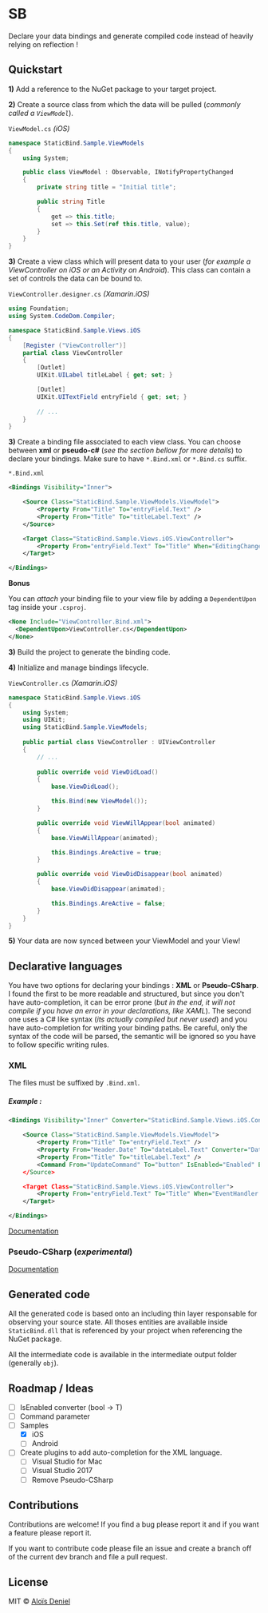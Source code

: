 # SB

Declare your data bindings and generate compiled code instead of heavily relying on reflection !

## Quickstart

**1)** Add a reference to the NuGet package to your target project.

**2)** Create a source class from which the data will be pulled (*commonly called a `ViewModel`*).

`ViewModel.cs` *(iOS)*

```csharp
namespace StaticBind.Sample.ViewModels
{
	using System;

	public class ViewModel : Observable, INotifyPropertyChanged
	{
		private string title = "Initial title";

		public string Title
		{
			get => this.title;
			set => this.Set(ref this.title, value);
		}
	}
}
```

**3)** Create a view class which will present data to your user (*for example a ViewController on iOS or an Activity on Android*). This class can contain a set of controls the data can be bound to.

`ViewController.designer.cs` *(Xamarin.iOS)*

```csharp
using Foundation;
using System.CodeDom.Compiler;

namespace StaticBind.Sample.Views.iOS
{
	[Register ("ViewController")]
	partial class ViewController
	{
		[Outlet]
		UIKit.UILabel titleLabel { get; set; }

		[Outlet]
		UIKit.UITextField entryField { get; set; }
		
		// ...
	}
}
```

**3)** Create a binding file associated to each view class. You can choose between **xml** or **pseudo-c#** (*see the section bellow for more details*) to declare your bindings. Make sure to have `*.Bind.xml` or `*.Bind.cs` suffix.

`*.Bind.xml`

```xml
<Bindings Visibility="Inner">

    <Source Class="StaticBind.Sample.ViewModels.ViewModel">
        <Property From="Title" To="entryField.Text" />
        <Property From="Title" To="titleLabel.Text" />
    </Source>

    <Target Class="StaticBind.Sample.Views.iOS.ViewController">
        <Property From="entryField.Text" To="Title" When="EditingChanged" />
    </Target>

</Bindings>
```

**Bonus**

You can *attach* your binding file to your view file by adding a `DependentUpon` tag inside your `.csproj`.

```xml
<None Include="ViewController.Bind.xml">
  <DependentUpon>ViewController.cs</DependentUpon>
</None>
```

**3)** Build the project to generate the binding code.

**4)** Initialize and manage bindings lifecycle.

`ViewController.cs` *(Xamarin.iOS)*

```csharp
namespace StaticBind.Sample.Views.iOS
{
	using System;
	using UIKit;
	using StaticBind.Sample.ViewModels;
	
	public partial class ViewController : UIViewController
	{
		// ...
		
		public override void ViewDidLoad()
		{
			base.ViewDidLoad();

			this.Bind(new ViewModel());
		}

		public override void ViewWillAppear(bool animated)
		{
			base.ViewWillAppear(animated);

			this.Bindings.AreActive = true;
		}

		public override void ViewDidDisappear(bool animated)
		{
			base.ViewDidDisappear(animated);

			this.Bindings.AreActive = false;
		}
	}
}
```

**5)** Your data are now synced between your ViewModel and your View!

## Declarative languages

You have two options for declaring your bindings : **XML** or **Pseudo-CSharp**. I found the first to be more readable and structured, but since you don't have auto-completion, it can be error prone (*but in the end, it will not compile if you have an error in your declarations, like XAML*). The second one uses a C# like syntax (*its actually compiled but never used*) and you have auto-completion for writing your binding paths. Be careful, only the syntax of the code will be parsed, the semantic will be ignored so you have to follow specific writing rules.

### XML

The files must be suffixed by `.Bind.xml`.

##### Example :

```xml
<Bindings Visibility="Inner" Converter="StaticBind.Sample.Views.iOS.Converter">

    <Source Class="StaticBind.Sample.ViewModels.ViewModel">
        <Property From="Title" To="entryField.Text" />
        <Property From="Header.Date" To="dateLabel.Text" Converter="DateToString" />
        <Property From="Title" To="titleLabel.Text" />
        <Command From="UpdateCommand" To="button" IsEnabled="Enabled" ExecuteWhen="EventHandler:TouchUpInside"
    </Source>

    <Target Class="StaticBind.Sample.Views.iOS.ViewController">
        <Property From="entryField.Text" To="Title" When="EventHandler:EditingChanged" />
    </Target>

</Bindings>
```
[Documentation](Documentation/Lang_xml.md)

### Pseudo-CSharp (*experimental*)

[Documentation](Documentation/Lang_csharp.md)

## Generated code

All the generated code is based onto an including thin layer responsable for observing your source state. All thoses entities are available inside `StaticBind.dll` that is referenced by your project when referencing the NuGet package.

All the intermediate code is available in the intermediate output folder (generally `obj`).

## Roadmap / Ideas

* [ ] IsEnabled converter (bool -> T)
* [ ] Command parameter
* [ ] Samples
	* [X] iOS
	* [ ] Android 
* [ ] Create plugins to add auto-completion for the XML language.
	* [ ] Visual Studio for Mac 
	* [ ] Visual Studio 2017 
	* [ ] Remove Pseudo-CSharp

## Contributions

Contributions are welcome! If you find a bug please report it and if you want a feature please report it.

If you want to contribute code please file an issue and create a branch off of the current dev branch and file a pull request.

## License

MIT © [Aloïs Deniel](http://aloisdeniel.github.io)
